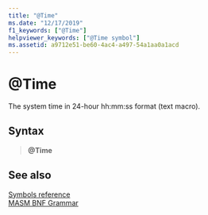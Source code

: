 ```yaml
---
title: "@Time"
ms.date: "12/17/2019"
f1_keywords: ["@Time"]
helpviewer_keywords: ["@Time symbol"]
ms.assetid: a9712e51-be60-4ac4-a497-54a1aa0a1acd
---
```

# \@Time

The system time in 24-hour hh:mm:ss format (text macro).

## Syntax

> **\@Time**

## See also

[Symbols reference](symbols-reference.md)<br/>
[MASM BNF Grammar](masm-bnf-grammar.md)

